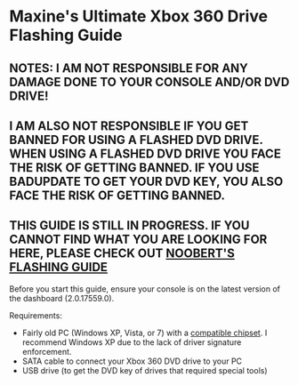 # Maxine's Ultimate Xbox 360 Drive Flashing Guide

## NOTES: I AM NOT RESPONSIBLE FOR ANY DAMAGE DONE TO YOUR CONSOLE AND/OR DVD DRIVE!
## I AM ALSO NOT RESPONSIBLE IF YOU GET BANNED FOR USING A FLASHED DVD DRIVE. WHEN USING A FLASHED DVD DRIVE YOU FACE THE RISK OF GETTING BANNED. IF YOU USE BADUPDATE TO GET YOUR DVD KEY, YOU ALSO FACE THE RISK OF GETTING BANNED.
## THIS GUIDE IS STILL IN PROGRESS. IF YOU CANNOT FIND WHAT YOU ARE LOOKING FOR HERE, PLEASE CHECK OUT [NOOBERT'S FLASHING GUIDE](https://www.se7ensins.com/forums/threads/nooberts-flashing-guide-phat-slim-burner-max-payload-burn-games.1150969/)

Before you start this guide, ensure your console is on the latest version of the dashboard (2.0.17559.0). 

Requirements:
- Fairly old PC (Windows XP, Vista, or 7) with a [compatible chipset](https://consolemods.org/wiki/Xbox_360:Drive_Flashing#Compatible_Chipsets_for_Flashing). I recommend Windows XP due to the lack of driver signature enforcement.
- SATA cable to connect your Xbox 360 DVD drive to your PC
- USB drive (to get the DVD key of drives that required special tools)

